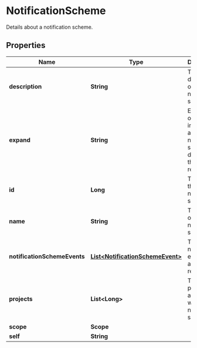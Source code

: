 

# NotificationScheme

Details about a notification scheme.

## Properties

| Name | Type | Description | Notes |
|------------ | ------------- | ------------- | -------------|
|**description** | **String** | The description of the notification scheme. |  [optional] |
|**expand** | **String** | Expand options that include additional notification scheme details in the response. |  [optional] |
|**id** | **Long** | The ID of the notification scheme. |  [optional] |
|**name** | **String** | The name of the notification scheme. |  [optional] |
|**notificationSchemeEvents** | [**List&lt;NotificationSchemeEvent&gt;**](NotificationSchemeEvent.md) | The notification events and associated recipients. |  [optional] |
|**projects** | **List&lt;Long&gt;** | The list of project IDs associated with the notification scheme. |  [optional] |
|**scope** | **Scope** |  |  [optional] |
|**self** | **String** |  |  [optional] |




